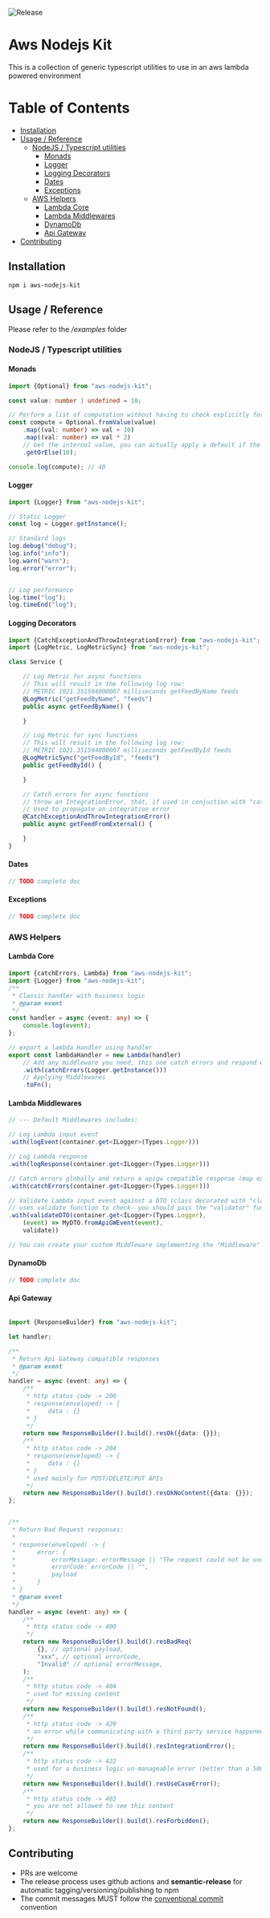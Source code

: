 ![Release](https://github.com/andrea-lascola/aws-nodejs-kit/workflows/Release/badge.svg)

# Aws Nodejs Kit

This is a collection of generic typescript utilities to use in an aws lambda powered environment

Table of Contents
=================
  * [Installation](#installation)
  * [Usage / Reference](#usage--reference)
     * [NodeJS / Typescript utilities](#nodejs--typescript-utilities)
        * [Monads](#monads)
        * [Logger](#logger)
        * [Logging Decorators](#logging-decorators)
        * [Dates](#dates)
        * [Exceptions](#exceptions)
     * [AWS Helpers](#aws-helpers)
        * [Lambda Core](#lambda-core)
        * [Lambda Middlewares](#lambda-middlewares)
        * [DynamoDb](#dynamodb)
        * [Api Gateway](#api-gateway)
  * [Contributing](#contributing)

## Installation

`npm i aws-nodejs-kit` 

## Usage / Reference

Please refer to the _/examples_ folder 

### NodeJS / Typescript utilities

#### Monads
```typescript
import {Optional} from "aws-nodejs-kit";

const value: number | undefined = 10;

// Perform a list of computation without having to check explicitly for null/undefined value
const compute = Optional.fromValue(value)
    .map((val: number) => val + 10)
    .map((val: number) => val * 2)
    // Get the internal value, you can actually apply a default if the value is undefined
    .getOrElse(10);

console.log(compute); // 40
```

#### Logger
```typescript
import {Logger} from "aws-nodejs-kit";

// Static Logger
const log = Logger.getInstance();

// Standard logs
log.debug("debug");
log.info("info");
log.warn("warn");
log.error("error");


// Log performance
log.time("log");
log.timeEnd("log");
```

#### Logging Decorators
```typescript
import {CatchExceptionAndThrowIntegrationError} from "aws-nodejs-kit";
import {LogMetric, LogMetricSync} from "aws-nodejs-kit";

class Service {

    // Log Metric for async functions
    // This will result in the following log row:
    // METRIC 1021.351594000007 milliseconds getFeedByName feeds
    @LogMetric("getFeedByName", "feeds")
    public async getFeedByName() {

    }

    // Log Metric for sync functions
    // This will result in the following log row:
    // METRIC 1021.351594000007 milliseconds getFeedById feeds
    @LogMetricSync("getFeedById", "feeds")
    public getFeedById() {

    }

    // Catch errors for async functions
    // throw an IntegrationError, that, if used in conjuction with "catchErrors" Middleware generate a 429 http error
    // Used to propagate an integration error
    @CatchExceptionAndThrowIntegrationError()
    public async getFeedFromExternal() {

    }
}
```

#### Dates
```typescript
// TODO complete doc
```
#### Exceptions
```typescript
// TODO complete doc
```


### AWS Helpers

#### Lambda Core
```typescript
import {catchErrors, Lambda} from "aws-nodejs-kit";
import {Logger} from "aws-nodejs-kit";
/**
 * Classic handler with business logic
 * @param event
 */
const handler = async (event: any) => {
    console.log(event);
};

// export a lambda Handler using handler
export const lambdaHandler = new Lambda(handler)
    // Add any middleware you need, this one catch errors and respond with standard api gateway responses
    .with(catchErrors(Logger.getInstance()))
    // Applying Middlewares
    .toFn();
```

#### Lambda Middlewares
```typescript
// --- Default Middlewares includes:

// Log Lambda input event
.with(logEvent(container.get<ILogger>(Types.Logger)))

// Log Lambda response
.with(logResponse(container.get<ILogger>(Types.Logger)))

// Catch errors globally and return a apigw compatible response (map exceptions to status codes)
.with(catchErrors(container.get<ILogger>(Types.Logger)))

// Validate Lambda input event against a DTO (class decorated with "class-validator" decorators with static method "fromApiGWEvent")
// uses validate function to check- you should pass the "validator" function from "class-validator"  
.with(validateDTO(container.get<ILogger>(Types.Logger),
    (event) => MyDTO.fromApiGWEvent(event),
    validate))

// You can create your custom Middleware implementing the "Middleware" type and passing your object to the .with() function
```

#### DynamoDb
```typescript
// TODO complete doc
```
#### Api Gateway
```typescript

import {ResponseBuilder} from "aws-nodejs-kit";

let handler;

/**
 * Return Api Gateway compatible responses
 * @param event
 */
handler = async (event: any) => {
    /**
     * http status code -> 200
     * response(enveloped) -> {
     *     data : {}
     * }
     */
    return new ResponseBuilder().build().resOk({data: {}});
    /**
     * http status code -> 204
     * response(enveloped) -> {
     *     data : {}
     * }
     * used mainly for POST/DELETE/PUT APIs
     */
    return new ResponseBuilder().build().resOkNoContent({data: {}});
};


/**
 * Return Bad Request responses:
 *
 * response(enveloped) -> {
 *      error: {
 *          errorMessage: errorMessage || "The request could not be understood by the server due to malformed syntax. The client should not repeat the request without modifications",
 *          errorCode: errorCode || "",
 *          payload
 *      }
 * }
 * @param event
 */
handler = async (event: any) => {
    /**
     * http status code -> 400
     */
    return new ResponseBuilder().build().resBadReq(
        {}, // optional payload,
        "xxx", // optional errorCode,
        "Invalid" // optional errorMessage,
    );
    /**
     * http status code -> 404
     * used for missing content
     */
    return new ResponseBuilder().build().resNotFound();
    /**
     * http status code -> 429
     * an error while communicating with a third party service happened
     */
    return new ResponseBuilder().build().resIntegrationError();
    /**
     * http status code -> 422
     * used for a business logic un-manageable error (better than a 500 aint'it?)
     */
    return new ResponseBuilder().build().resUseCaseError();
    /**
     * http status code -> 403
     * you are not allowed to see this content
     */
    return new ResponseBuilder().build().resForbidden();
};

```


## Contributing

* PRs are welcome
* The release process uses github actions and **semantic-release** for automatic tagging/versioning/publishing to npm
* The commit messages MUST follow the [conventional commit](https://www.conventionalcommits.org/en/v1.0.0/) convention 
